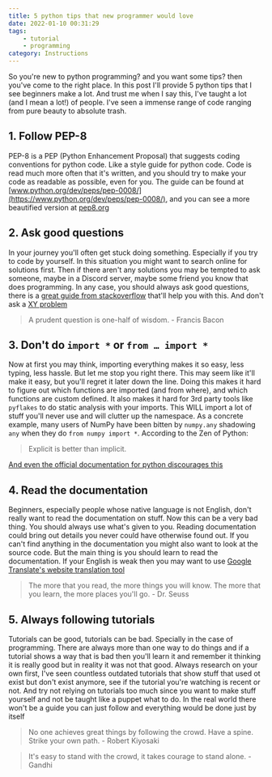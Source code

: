 ```yaml
---
title: 5 python tips that new programmer would love
date: 2022-01-10 00:31:29
tags:
    - tutorial
    - programming
category: Instructions
---
```


So you're new to python programming? and you want some tips? then you've come to the right place. In this post I'll provide 5 python tips that I see beginners make a lot. And trust me when I say this, I've taught a lot (and I mean a lot!) of people. I've seen a immense range of code ranging from pure beauty to absolute trash.

<!-- more -->

## 1. Follow PEP-8

PEP-8 is a PEP (Python Enhancement Proposal) that suggests coding conventions for python code. Like a style guide for python code. Code is read much more often that it's written, and you should try to make your code as readable as possible, even for you. The guide can be found at [www.python.org/dev/peps/pep-0008/](https://www.python.org/dev/peps/pep-0008/), and you can see a more beautified version at [pep8.org](https://pep8.org)

## 2. Ask good questions

In your journey you'll often get stuck doing something. Especially if you try to code by yourself. In this situation you might want to search online for solutions first. Then if there aren't any solutions you may be tempted to ask someone, maybe in a Discord server, maybe some friend you know that does programming. In any case, you should always ask good questions, there is a [great guide from stackoverflow](https://stackoverflow.com/help/how-to-ask) that'll help you with this. And don't ask a [XY problem](https://xyproblem.info/)

> A prudent question is one-half of wisdom.
> \- Francis Bacon

## 3. Don't do `import *` or `from … import *`

Now at first you may think, importing everything makes it so easy, less typing, less hassle. But let me stop you right there. This may seem like it'll make it easy, but you'll regret it later down the line. Doing this makes it hard to figure out which functions are imported (and from where), and which functions are custom defined. It also makes it hard for 3rd party tools like `pyflakes` to do static analysis with your imports. This WILL import a lot of stuff you'll never use and will clutter up the namespace. As a concrete example, many users of NumPy have been bitten by `numpy.any` shadowing `any` when they do `from numpy import *`. According to the Zen of Python:
> Explicit is better than implicit.

[And even the official documentation for python discourages this](https://docs.python.org/3/tutorial/modules.html#:~:text=note%20that%20in%20general%20the%20practice%20of%20importing%20*%20from%20a%20module%20or%20package%20is%20frowned%20upon%2C%20since%20it%20often%20causes%20poorly%20readable%20code.%20however%2C%20it%20is%20okay%20to%20use%20it%20to%20save%20typing%20in%20interactive%20sessions.)

## 4. Read the documentation

Beginners, especially people whose native language is not English, don't really want to read the documentation on stuff. Now this can be a very bad thing. You should always use what's given to you. Reading documentation could bring out details you never could have otherwise found out. If you can't find anything in the documentation you might also want to look at the source code. But the main thing is you should learn to read the documentation. If your English is weak then you may want to use [Google Translate's website translation tool](https://support.google.com/translate/answer/2534559)

> The more that you read, the more things you will know. The more that you learn, the more places you'll go.
> \- Dr. Seuss

## 5. Always following tutorials

Tutorials can be good, tutorials can be bad. Specially in the case of programming. There are always more than one way to do things and if a tutorial shows a way that is bad then you'll learn it and remember it thinking it is really good but in reality it was not that good. Always research on your own first, I've seen countless outdated tutorials that show stuff that used ot exist but don't exist anymore, see if the tutorial you're watching is recent or not. And try not relying on tutorials too much since you want to make stuff yourself and not be taught like a puppet what to do. In the real world there won't be a guide you can just follow and everything would be done just by itself

> No one achieves great things by following the crowd. Have a spine. Strike your own path.
> \- Robert Kiyosaki

> It's easy to stand with the crowd, it takes courage to stand alone.
> \- Gandhi
